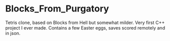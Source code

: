 # Blocks_From_Purgatory
Tetris clone, based on Blocks from Hell but somewhat milder. Very first C++ project I ever made. Contains a few Easter eggs, saves scored remotely and in json.  
